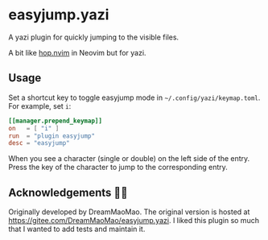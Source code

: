 # easyjump.yazi

A yazi plugin for quickly jumping to the visible files.

A bit like [hop.nvim](https://github.com/smoka7/hop.nvim) in Neovim but for
yazi.

## Usage

Set a shortcut key to toggle easyjump mode in `~/.config/yazi/keymap.toml`. For
example, set `i`:

```toml
[[manager.prepend_keymap]]
on   = [ "i" ]
run  = "plugin easyjump"
desc = "easyjump"
```

When you see a character (single or double) on the left side of the entry. Press
the key of the character to jump to the corresponding entry.

## Acknowledgements 🙏🏻

Originally developed by DreamMaoMao. The original version is hosted at
<https://gitee.com/DreamMaoMao/easyjump.yazi>. I liked this plugin so much that
I wanted to add tests and maintain it.
